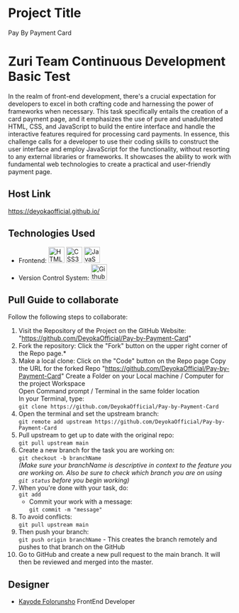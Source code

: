 # Project Title
Pay By Payment Card

# Zuri Team Continuous Development Basic Test
   In the realm of front-end development, there's a crucial expectation for developers to excel in both crafting code and harnessing the power of frameworks when necessary. This task specifically entails the creation of a card payment page, and it emphasizes the use of pure and unadulterated HTML, CSS, and JavaScript to build the entire interface and handle the interactive features required for processing card payments.
   In essence, this challenge calls for a developer to use their coding skills to construct the user interface and employ JavaScript for the functionality, without resorting to any external libraries or frameworks. It showcases the ability to work with fundamental web technologies to create a practical and user-friendly payment page.

## Host Link 
https://deyokaofficial.github.io/

## Technologies Used
* Frontend: <a href="https://developer.mozilla.org/en-US/docs/Glossary/HTML5" target="_blank" rel="noreferrer"><img src="https://raw.githubusercontent.com/danielcranney/readme-generator/main/public/icons/skills/html5-colored.svg" width="36" height="36" alt="HTML5" /></a>
	<a href="https://www.w3.org/TR/CSS/#css" target="_blank" rel="noreferrer"><img src="https://raw.githubusercontent.com/danielcranney/readme-generator/main/public/icons/skills/css3-colored.svg" width="36" height="36" alt="CSS3" /></a>
	<a href="https://developer.mozilla.org/en-US/docs/Web/JavaScript" target="_blank" rel="noreferrer"><img src="https://raw.githubusercontent.com/danielcranney/readme-generator/main/public/icons/skills/javascript-colored.svg" width="36" height="36" alt="JavaScript" /></a>
* Version Control System: <a href="https://www.github.com/" target="_blank" rel="noreferrer"><img src="https://github.githubassets.com/images/modules/logos_page/GitHub-Mark.png" width="36" height="36" alt="Github"/></a>


## Pull Guide to collaborate
Follow the following steps to collaborate:
1. Visit the Repository of the Project on the GitHub Website: "https://github.com/DeyokaOfficial/Pay-by-Payment-Card" <br/>
2. Fork the repository: Click the "Fork" button on the upper right corner of the Repo page.* <br/>
3. Make a local clone: 
     Click on the "Code" button on the Repo page 
     Copy the URL for the forked Repo "https://github.com/DeyokaOfficial/Pay-by-Payment-Card" 
     Create a Folder on your Local machine / Computer for the project Workspace <br/>
     Open Command prompt / Terminal in the same folder location <br/>
     In your Terminal, type: <br/>
        `git clone https://github.com/DeyokaOfficial/Pay-by-Payment-Card`
4. Open the terminal and set the upstream branch: <br/>
    `git remote add upstream https://github.com/DeyokaOfficial/Pay-by-Payment-Card`
5. Pull upstream to get up to date with the original repo:<br/>
    `git pull upstream main`
6. Create a new branch for the task you are working on:<br/>
    `git checkout -b branchName`<br/>
    *(Make sure your branchName is descriptive in context to the feature you are working on. Also be sure to check which branch you are on using `git status` before you begin working)*
7. When you're done with your task, do:<br/>
    `git add`<br/>
   - Commit your work with a message:<br/>
   `git commit -m "message"`
8. To avoid conflicts:<br/>
    `git pull upstream main`
9. Then push your branch:<br/>
    `git push origin branchName` - This creates the branch remotely and pushes to that branch on the GitHub
10. Go to GitHub and create a new pull request to the main branch. It will then be reviewed and merged into the master.

## Designer

- [Kayode Folorunsho](https://www.github.com/DeyokaOfficial) FrontEnd Developer
